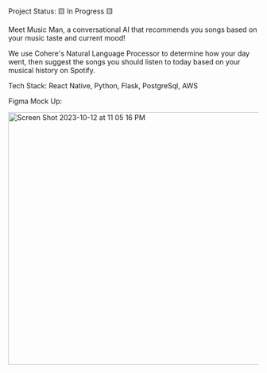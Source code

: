 Project Status: 🟨 In Progress 🟨

Meet Music Man, a conversational AI that recommends you songs based on your music taste and current mood!

We use Cohere's Natural Language Processor to determine how your day went, then suggest the songs you should listen to today based on your musical history on Spotify.

Tech Stack: React Native, Python, Flask, PostgreSql, AWS

Figma Mock Up:

<img width="508" alt="Screen Shot 2023-10-12 at 11 05 16 PM" src="https://github.com/danalzhang/MusicMan/assets/97569011/15835d9b-bcd4-49f9-8ae6-70444cc47535">
